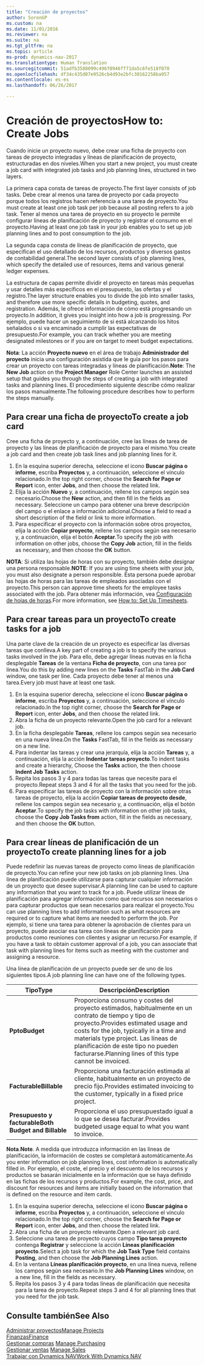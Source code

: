 ```yaml
---
title: "Creación de proyectos"
author: SorenGP
ms.custom: na
ms.date: 11/01/2016
ms.reviewer: na
ms.suite: na
ms.tgt_pltfrm: na
ms.topic: article
ms-prod: dynamics-nav-2017
ms.translationtype: Human Translation
ms.sourcegitcommit: 51adfb3588099c496f0946ff71da5c6fe518f070
ms.openlocfilehash: df34c435d07e9526cb4d93e2bfc30162258ba957
ms.contentlocale: es-es
ms.lasthandoff: 06/26/2017

---
```


# <a name="how-to-create-jobs"></a><span data-ttu-id="86151-102">Creación de proyectos</span><span class="sxs-lookup"><span data-stu-id="86151-102">How to: Create Jobs</span></span>
<span data-ttu-id="86151-103">Cuando inicie un proyecto nuevo, debe crear una ficha de proyecto con tareas de proyecto integradas y líneas de planificación de proyecto, estructuradas en dos niveles.</span><span class="sxs-lookup"><span data-stu-id="86151-103">When you start a new project, you must create a job card with integrated job tasks and job planning lines, structured in two layers.</span></span>  

<span data-ttu-id="86151-104">La primera capa consta de tareas de proyecto.</span><span class="sxs-lookup"><span data-stu-id="86151-104">The first layer consists of job tasks.</span></span> <span data-ttu-id="86151-105">Debe crear al menos una tarea de proyecto por cada proyecto porque todos los registros hacen referencia a una tarea de proyecto.</span><span class="sxs-lookup"><span data-stu-id="86151-105">You must create at least one job task per job because all posting refers to a job task.</span></span> <span data-ttu-id="86151-106">Tener al menos una tarea de proyecto en su proyecto le permite configurar líneas de planificación de proyecto y registrar el consumo en el proyecto.</span><span class="sxs-lookup"><span data-stu-id="86151-106">Having at least one job task in your job enables you to set up job planning lines and to post consumption to the job.</span></span>

<span data-ttu-id="86151-107">La segunda capa consta de líneas de planificación de proyecto, que especifican el uso detallado de los recursos, productos y diversos gastos de contabilidad general.</span><span class="sxs-lookup"><span data-stu-id="86151-107">The second layer consists of job planning lines, which specify the detailed use of resources, items and various general ledger expenses.</span></span>

<span data-ttu-id="86151-108">La estructura de capas permite dividir el proyecto en tareas más pequeñas y usar detalles más específicos en el presupuesto, las ofertas y el registro.</span><span class="sxs-lookup"><span data-stu-id="86151-108">The layer structure enables you to divide the job into smaller tasks, and therefore use more specific details in budgeting, quotes, and registration.</span></span> <span data-ttu-id="86151-109">Además, le ofrece información de cómo está progresando un proyecto.</span><span class="sxs-lookup"><span data-stu-id="86151-109">In addition, it gives you insight into how a job is progressing.</span></span> <span data-ttu-id="86151-110">Por ejemplo, puede hacer un seguimiento de si está alcanzando los hitos señalados o si va encaminado a cumplir las expectativas de presupuesto.</span><span class="sxs-lookup"><span data-stu-id="86151-110">For example, you can track whether you are meeting designated milestones or if you are on target to meet budget expectations.</span></span>

<span data-ttu-id="86151-111">**Nota**: La acción **Proyecto nuevo** en el área de trabajo **Administrador del proyecto** inicia una configuración asistida que le guía por los pasos para crear un proyecto con tareas integradas y líneas de planificación.</span><span class="sxs-lookup"><span data-stu-id="86151-111">**Note**: The **New Job** action on the **Project Manager** Role Center launches an assisted setup that guides you through the steps of creating a job with integrated tasks and planning lines.</span></span> <span data-ttu-id="86151-112">El procedimiento siguiente describe cómo realizar los pasos manualmente.</span><span class="sxs-lookup"><span data-stu-id="86151-112">The following procedure describes how to perform the steps manually.</span></span>

## <a name="to-create-a-job-card"></a><span data-ttu-id="86151-113">Para crear una ficha de proyecto</span><span class="sxs-lookup"><span data-stu-id="86151-113">To create a job card</span></span>
<span data-ttu-id="86151-114">Cree una ficha de proyecto y, a continuación, cree las líneas de tarea de proyecto y las líneas de planificación de proyecto para el mismo.</span><span class="sxs-lookup"><span data-stu-id="86151-114">You create a job card and then create job task lines and job planning lines for it.</span></span>

1. <span data-ttu-id="86151-115">En la esquina superior derecha, seleccione el icono **Buscar página o informe**, escriba **Proyectos** y, a continuación, seleccione el vínculo relacionado.</span><span class="sxs-lookup"><span data-stu-id="86151-115">In the top right corner, choose the **Search for Page or Report** icon, enter **Jobs**, and then choose the related link.</span></span>  
2. <span data-ttu-id="86151-116">Elija la acción **Nuevo** y, a continuación, rellene los campos según sea necesario.</span><span class="sxs-lookup"><span data-stu-id="86151-116">Choose the **New** action, and then fill in the fields as necessary.</span></span> <span data-ttu-id="86151-117">Seleccione un campo para obtener una breve descripción del campo o el enlace a información adicional.</span><span class="sxs-lookup"><span data-stu-id="86151-117">Choose a field to read a short description of the field or link to more information.</span></span>
3. <span data-ttu-id="86151-118">Para especificar el proyecto con la información sobre otros proyectos, elija la acción **Copiar proyecto**, rellene los campos según sea necesario y, a continuación, elija el botón **Aceptar**.</span><span class="sxs-lookup"><span data-stu-id="86151-118">To specify the job with information on other jobs, choose the **Copy Job** action, fill in the fields as necessary, and then choose the **OK** button.</span></span>

<span data-ttu-id="86151-119">**NOTA**: Si utiliza las hojas de horas con su proyecto, también debe designar una persona responsable.</span><span class="sxs-lookup"><span data-stu-id="86151-119">**NOTE**: If you are using time sheets with your job, you must also designate a person responsible.</span></span> <span data-ttu-id="86151-120">Esta persona puede aprobar las hojas de horas para las tareas de empleados asociadas con el proyecto.</span><span class="sxs-lookup"><span data-stu-id="86151-120">This person can approve time sheets for the employee tasks associated with the job.</span></span> <span data-ttu-id="86151-121">Para obtener más información, vea [Configuración de hojas de horas](projects-how-setup-time-sheets.md).</span><span class="sxs-lookup"><span data-stu-id="86151-121">For more information, see [How to: Set Up Timesheets](projects-how-setup-time-sheets.md).</span></span>

## <a name="to-create-tasks-for-a-job"></a><span data-ttu-id="86151-122">Para crear tareas para un proyecto</span><span class="sxs-lookup"><span data-stu-id="86151-122">To create tasks for a job</span></span>  
<span data-ttu-id="86151-123">Una parte clave de la creación de un proyecto es especificar las diversas tareas que conlleva.</span><span class="sxs-lookup"><span data-stu-id="86151-123">A key part of creating a job is to specify the various tasks involved in the job.</span></span> <span data-ttu-id="86151-124">Para ello, debe agregar líneas nuevas en la ficha desplegable **Tareas** de la ventana **Ficha de proyecto**, con una tarea por línea.</span><span class="sxs-lookup"><span data-stu-id="86151-124">You do this by adding new lines on the **Tasks** FastTab in the **Job Card** window, one task per line.</span></span> <span data-ttu-id="86151-125">Cada proyecto debe tener al menos una tarea.</span><span class="sxs-lookup"><span data-stu-id="86151-125">Every job must have at least one task.</span></span>

1. <span data-ttu-id="86151-126">En la esquina superior derecha, seleccione el icono **Buscar página o informe**, escriba **Proyectos** y, a continuación, seleccione el vínculo relacionado.</span><span class="sxs-lookup"><span data-stu-id="86151-126">In the top right corner, choose the **Search for Page or Report** icon, enter **Jobs**, and then choose the related link.</span></span>
2. <span data-ttu-id="86151-127">Abra la ficha de un proyecto relevante.</span><span class="sxs-lookup"><span data-stu-id="86151-127">Open the job card for a relevant job.</span></span>
3. <span data-ttu-id="86151-128">En la ficha desplegable **Tareas**, rellene los campos según sea necesario en una nueva línea.</span><span class="sxs-lookup"><span data-stu-id="86151-128">On the **Tasks** FastTab, fill in the fields as necessary on a new line.</span></span>
4. <span data-ttu-id="86151-129">Para indentar las tareas y crear una jerarquía, elija la acción **Tareas** y, a continuación, elija la acción **Indentar tareas proyecto**.</span><span class="sxs-lookup"><span data-stu-id="86151-129">To indent tasks and create a hierarchy, Choose the **Tasks** action, the then choose **Indent Job Tasks** action.</span></span>
5. <span data-ttu-id="86151-130">Repita los pasos 3 y 4 para todas las tareas que necesite para el proyecto.</span><span class="sxs-lookup"><span data-stu-id="86151-130">Repeat steps 3 and 4 for all the tasks that you need for the job.</span></span>
6. <span data-ttu-id="86151-131">Para especificar las tareas de proyecto con la información sobre otras tareas de proyecto, elija la acción **Copiar tareas de proyecto desde**, rellene los campos según sea necesario y, a continuación, elija el botón **Aceptar**.</span><span class="sxs-lookup"><span data-stu-id="86151-131">To specify the job tasks with information on other job tasks, choose the **Copy Job Tasks from** action, fill in the fields as necessary, and then choose the **OK** button.</span></span>

## <a name="to-create-planning-lines-for-a-job"></a><span data-ttu-id="86151-132">Para crear líneas de planificación de un proyecto</span><span class="sxs-lookup"><span data-stu-id="86151-132">To create planning lines for a job</span></span>  
<span data-ttu-id="86151-133">Puede redefinir las nuevas tareas de proyecto como líneas de planificación de proyecto.</span><span class="sxs-lookup"><span data-stu-id="86151-133">You can refine your new job tasks on job planning lines.</span></span> <span data-ttu-id="86151-134">Una línea de planificación puede utilizarse para capturar cualquier información de un proyecto que desee supervisar.</span><span class="sxs-lookup"><span data-stu-id="86151-134">A planning line can be used to capture any information that you want to track for a job.</span></span> <span data-ttu-id="86151-135">Puede utilizar líneas de planificación para agregar información como qué recursos son necesarios o para capturar productos que sean necesarios para realizar el proyecto.</span><span class="sxs-lookup"><span data-stu-id="86151-135">You can use planning lines to add information such as what resources are required or to capture what items are needed to perform the job.</span></span> <span data-ttu-id="86151-136">Por ejemplo, si tiene una tarea para obtener la aprobación de clientes para un proyecto, puede asociar esa tarea con líneas de planificación para productos como reuniones con clientes y asignar un recurso.</span><span class="sxs-lookup"><span data-stu-id="86151-136">For example, if you have a task to obtain customer approval of a job, you can associate that task with planning lines for items such as meeting with the customer and assigning a resource.</span></span>  

<span data-ttu-id="86151-137">Una línea de planificación de un proyecto puede ser de uno de los siguientes tipos.</span><span class="sxs-lookup"><span data-stu-id="86151-137">A job planning line can have one of the following types.</span></span>  

|<span data-ttu-id="86151-138">Tipo</span><span class="sxs-lookup"><span data-stu-id="86151-138">Type</span></span>|<span data-ttu-id="86151-139">Descripción</span><span class="sxs-lookup"><span data-stu-id="86151-139">Description</span></span>|
|----|-----------|
|<span data-ttu-id="86151-140">**Ppto**</span><span class="sxs-lookup"><span data-stu-id="86151-140">**Budget**</span></span>|<span data-ttu-id="86151-141">Proporciona consumo y costes del proyecto estimados, habitualmente en un contrato de tiempo y tipo de proyecto.</span><span class="sxs-lookup"><span data-stu-id="86151-141">Provides estimated usage and costs for the job, typically in a time and materials type project.</span></span> <span data-ttu-id="86151-142">Las líneas de planificación de este tipo no pueden facturarse.</span><span class="sxs-lookup"><span data-stu-id="86151-142">Planning lines of this type cannot be invoiced.</span></span>|
|<span data-ttu-id="86151-143">**Facturable**</span><span class="sxs-lookup"><span data-stu-id="86151-143">**Billable**</span></span>|<span data-ttu-id="86151-144">Proporciona una facturación estimada al cliente, habitualmente en un proyecto de precio fijo.</span><span class="sxs-lookup"><span data-stu-id="86151-144">Provides estimated invoicing to the customer, typically in a fixed price project.</span></span>|
|<span data-ttu-id="86151-145">**Presupuesto y facturable**</span><span class="sxs-lookup"><span data-stu-id="86151-145">**Both Budget and Billable**</span></span>|<span data-ttu-id="86151-146">Proporciona el uso presupuestado igual a lo que se desea facturar.</span><span class="sxs-lookup"><span data-stu-id="86151-146">Provides budgeted usage equal to what you want to invoice.</span></span>|  

<span data-ttu-id="86151-147">**Nota**.</span><span class="sxs-lookup"><span data-stu-id="86151-147">**Note**.</span></span> <span data-ttu-id="86151-148">A medida que introduzca información en las líneas de planificación, la información de costes se completará automáticamente.</span><span class="sxs-lookup"><span data-stu-id="86151-148">As you enter information on job planning lines, cost information is automatically filled in.</span></span> <span data-ttu-id="86151-149">Por ejemplo, el coste, el precio y el descuento de los recursos y productos se basarán inicialmente en la información que se haya definido en las fichas de los recursos y productos.</span><span class="sxs-lookup"><span data-stu-id="86151-149">For example, the cost, price, and discount for resources and items are initially based on the information that is defined on the resource and item cards.</span></span>

1. <span data-ttu-id="86151-150">En la esquina superior derecha, seleccione el icono **Buscar página o informe**, escriba **Proyectos** y, a continuación, seleccione el vínculo relacionado.</span><span class="sxs-lookup"><span data-stu-id="86151-150">In the top right corner, choose the **Search for Page or Report** icon, enter **Jobs**, and then choose the related link.</span></span>
2. <span data-ttu-id="86151-151">Abra una ficha de un proyecto relevante.</span><span class="sxs-lookup"><span data-stu-id="86151-151">Open a relevant job card.</span></span>
3. <span data-ttu-id="86151-152">Seleccione una tarea de proyecto cuyos campo **Tipo tarea proyecto** contenga **Registrar** y seleccione la acción **Líneas planificación proyecto**.</span><span class="sxs-lookup"><span data-stu-id="86151-152">Select a job task for which the **Job Task Type** field contains **Posting**, and then choose the **Job Planning Lines** action.</span></span>  
4. <span data-ttu-id="86151-153">En la ventana **Líneas planificación proyecto**, en una línea nueva, rellene los campos según sea necesario.</span><span class="sxs-lookup"><span data-stu-id="86151-153">In the **Job Planning Lines** window, on a new line, fill in the fields as necessary.</span></span>
5. <span data-ttu-id="86151-154">Repita los pasos 3 y 4 para todas líneas de planificación que necesita para la tarea de proyecto.</span><span class="sxs-lookup"><span data-stu-id="86151-154">Repeat steps 3 and 4 for all planning lines that you need for the job task.</span></span>

## <a name="see-also"></a><span data-ttu-id="86151-155">Consulte también</span><span class="sxs-lookup"><span data-stu-id="86151-155">See Also</span></span>
[<span data-ttu-id="86151-156">Administrar proyectos</span><span class="sxs-lookup"><span data-stu-id="86151-156">Manage Projects</span></span>](projects-manage-projects.md)  
[<span data-ttu-id="86151-157">Finanzas</span><span class="sxs-lookup"><span data-stu-id="86151-157">Finance</span></span>](finance-setup.md)  
<span data-ttu-id="86151-158">[Gestionar compras](purchasing-manage-purchasing.md)       </span><span class="sxs-lookup"><span data-stu-id="86151-158">[Manage Purchasing](purchasing-manage-purchasing.md)       </span></span>  
<span data-ttu-id="86151-159">[Gestionar ventas](sales-manage-sales.md)    </span><span class="sxs-lookup"><span data-stu-id="86151-159">[Manage Sales](sales-manage-sales.md)    </span></span>  
[<span data-ttu-id="86151-160">Trabajar con Dynamics NAV</span><span class="sxs-lookup"><span data-stu-id="86151-160">Work With Dynamics NAV</span></span>](ui-work-product.md)  

